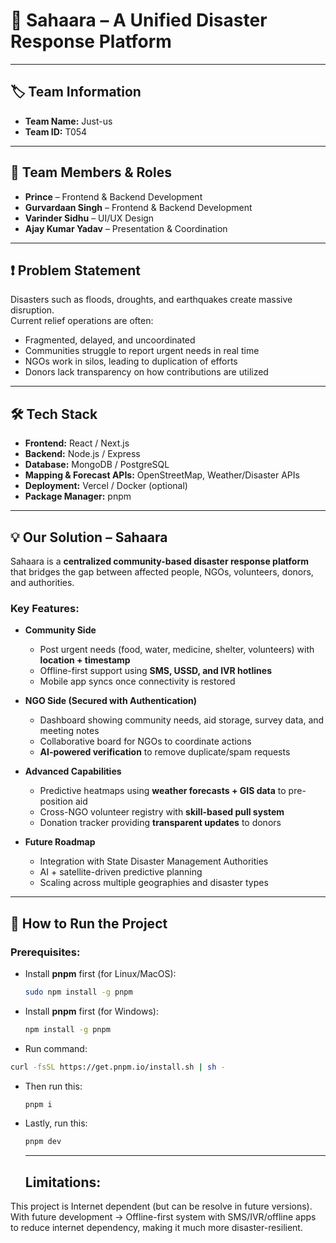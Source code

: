 # 🌊 Sahaara – A Unified Disaster Response Platform

---

## 🏷️ Team Information
- **Team Name:** Just-us  
- **Team ID:** T054  

---

## 👥 Team Members & Roles
- **Prince** – Frontend & Backend Development  
- **Gurvardaan Singh** – Frontend & Backend Development  
- **Varinder Sidhu** – UI/UX Design  
- **Ajay Kumar Yadav** – Presentation & Coordination  

---

## ❗ Problem Statement
Disasters such as floods, droughts, and earthquakes create massive disruption.  
Current relief operations are often:
- Fragmented, delayed, and uncoordinated  
- Communities struggle to report urgent needs in real time  
- NGOs work in silos, leading to duplication of efforts  
- Donors lack transparency on how contributions are utilized  

---

## 🛠️ Tech Stack
- **Frontend:** React / Next.js  
- **Backend:** Node.js / Express  
- **Database:** MongoDB / PostgreSQL  
- **Mapping & Forecast APIs:** OpenStreetMap, Weather/Disaster APIs  
- **Deployment:** Vercel / Docker (optional)  
- **Package Manager:** pnpm  

---

## 💡 Our Solution – **Sahaara**
Sahaara is a **centralized community-based disaster response platform** that bridges the gap between affected people, NGOs, volunteers, donors, and authorities.

### Key Features:
- **Community Side**  
  - Post urgent needs (food, water, medicine, shelter, volunteers) with **location + timestamp**  
  - Offline-first support using **SMS, USSD, and IVR hotlines**  
  - Mobile app syncs once connectivity is restored  

- **NGO Side (Secured with Authentication)**  
  - Dashboard showing community needs, aid storage, survey data, and meeting notes  
  - Collaborative board for NGOs to coordinate actions  
  - **AI-powered verification** to remove duplicate/spam requests  

- **Advanced Capabilities**  
  - Predictive heatmaps using **weather forecasts + GIS data** to pre-position aid  
  - Cross-NGO volunteer registry with **skill-based pull system**  
  - Donation tracker providing **transparent updates** to donors  

- **Future Roadmap**  
  - Integration with State Disaster Management Authorities  
  - AI + satellite-driven predictive planning  
  - Scaling across multiple geographies and disaster types  


---

## 🚀 How to Run the Project

### Prerequisites:
- Install **pnpm** first (for Linux/MacOS):  
  ```bash
  sudo npm install -g pnpm
  ```
  
- Install **pnpm** first (for Windows):  
  ```bash
  npm install -g pnpm
  ```
  
- Run command:
```bash
curl -fsSL https://get.pnpm.io/install.sh | sh -
```

- Then run this:
  ```bash
  pnpm i
  ```
  
- Lastly, run this:
  ```bash
  pnpm dev
  ```

  ---

  ## Limitations:

This project is Internet dependent (but can be resolve in future versions). With future development → Offline-first system with SMS/IVR/offline apps to reduce internet dependency, making it much more disaster-resilient.
   
